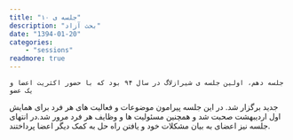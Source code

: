 ```yaml
---
title: "جلسه ی ۱۰"
description: "بحث آزاد"
date: "1394-01-20"
categories:
    - "sessions"
readmore: true
---
```

    جلسه دهم، اولین جلسه ی شیرازلاگ در سال ۹۴ بود که با حضور اکثریت اعضا و یک عضو
جدید برگزار شد. در این جلسه پیرامون موضوعات و فعالیت های هر فرد برای همایش اول
اردیبهشت صحبت شد و همچنین مسئولیت ها و وظایف هر فرد مرور شد.در انتهای جلسه نیز
اعضای به بیان مشکلات خود و یافتن راه حل به کمک دیگر اعضا پرداختند.

